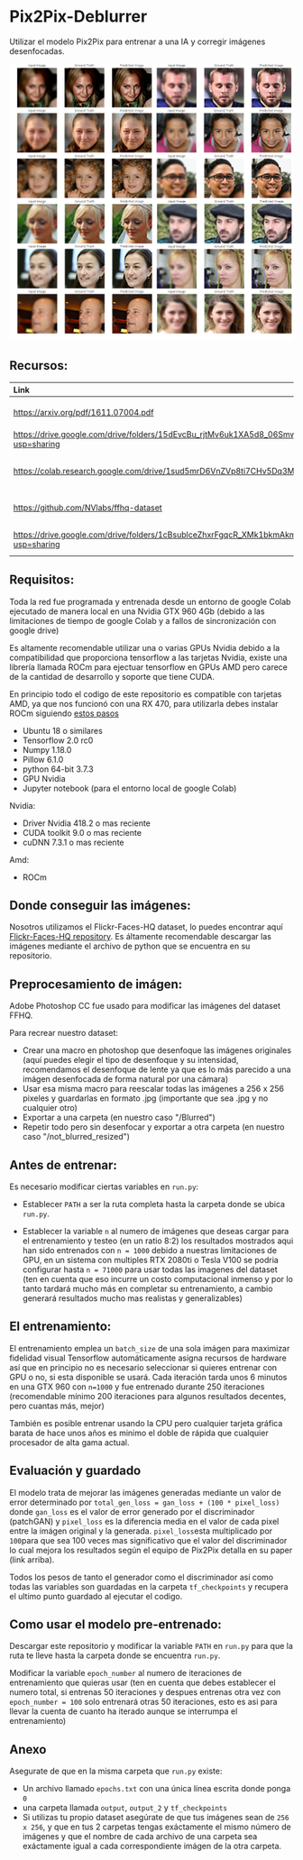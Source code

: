 # Pix2Pix-Deblurrer

Utilizar el modelo Pix2Pix para entrenar a una IA y corregir imágenes desenfocadas.

![Image](./total.jpg)

## Recursos:

| Link                      | Descripción
| :--------------           | :----------
| https://arxiv.org/pdf/1611.07004.pdf| Paper original Pix2Pix.
| https://drive.google.com/drive/folders/15dEvcBu_rjtMv6uk1XA5d8_06SmwS3nw?usp=sharing | Mas ejemplos.
| https://colab.research.google.com/drive/1sud5mrD6VnZVp8ti7CHv5Dq3MJmdseEj | Codigo original (Google Colab)
| https://github.com/NVlabs/ffhq-dataset  | Flickr-Faces-HQ dataset.
| https://drive.google.com/drive/folders/1cBsublceZhxrFgqcR_XMk1bkmAkmnKiY?usp=sharing | Carpeta Google Drive.

## Requisitos:

Toda la red fue programada y entrenada desde un entorno de google Colab ejecutado de manera local en una Nvidia GTX 960 4Gb (debido a las limitaciones de tiempo de google Colab y a fallos de sincronización con google drive)

Es altamente recomendable utilizar una o varias GPUs Nvidia debido a la compatibilidad que proporciona tensorflow a las tarjetas Nvidia, existe una librería llamada ROCm para ejectuar tensorflow en GPUs AMD pero carece de la cantidad de desarrollo y soporte que tiene CUDA. 

En principio todo el codigo de este repositorio es compatible con tarjetas AMD, ya que nos funcionó con una RX 470, para utilizarla debes instalar ROCm siguiendo [estos pasos](https://github.com/ROCmSoftwarePlatform/tensorflow-upstream/blob/develop-upstream/rocm_docs/tensorflow-install-basic.md)

- Ubuntu 18 o similares
- Tensorflow 2.0 rc0
- Numpy 1.18.0
- Pillow 6.1.0
- python 64-bit 3.7.3
- GPU Nvidia
- Jupyter notebook (para el entorno local de google Colab)

Nvidia:

- Driver Nvidia 418.2 o mas reciente
- CUDA toolkit 9.0 o mas reciente
- cuDNN 7.3.1 o mas reciente

Amd:

- ROCm



## Donde conseguir las imágenes:

Nosotros utilizamos el Flickr-Faces-HQ dataset, lo puedes encontrar aquí [Flickr-Faces-HQ repository](https://github.com/NVlabs/ffhq-dataset).
Es áltamente recomendable descargar las imágenes mediante el archivo de python que se encuentra en su repositorio.


## Preprocesamiento de imágen:

Adobe Photoshop CC fue usado para modificar las imágenes del dataset FFHQ.

Para recrear nuestro dataset:
- Crear una macro en photoshop que desenfoque las imágenes originales (aquí puedes elegir el tipo de desenfoque y su intensidad, recomendamos el desenfoque de lente ya que es lo más parecido a una imágen desenfocada de forma natural por una cámara)
- Usar esa misma macro para reescalar todas las imágenes a 256 x 256 pixeles y guardarlas en formato .jpg (importante que sea .jpg y no cualquier otro)
- Exportar a una carpeta (en nuestro caso "/Blurred")
- Repetir todo pero sin desenfocar y exportar a otra carpeta (en nuestro caso "/not_blurred_resized")



## Antes de entrenar:

Es necesario modificar ciertas variables en `run.py`:

- Establecer `PATH` a ser la ruta completa hasta la carpeta donde se ubica `run.py`.

- Establecer la variable `n` al numero de imágenes que deseas cargar para el entrenamiento y testeo (en un ratio 8:2)
  los resultados mostrados aqui han sido entrenados con `n = 1000` debido a nuestras limitaciones de GPU, en un sistema
  con multiples RTX 2080ti o Tesla V100 se podria configurar hasta `n = 71000` para usar todas las imagenes del dataset
  (ten en cuenta que eso incurre un costo computacional inmenso y por lo tanto tardará mucho más en completar su 
  entrenamiento, a cambio generará resultados mucho mas realistas y generalizables)
  

## El entrenamiento:

El entrenamiento emplea un `batch_size` de una sola imágen para maximizar fidelidad visual
Tensorflow automáticamente asigna recursos de hardware así que en principio no es necesario seleccionar si quieres entrenar con GPU o no, si esta disponible se usará.
Cada iteración tarda unos 6 minutos en una GTX 960 con `n=1000` y fue entrenado durante 250 iteraciones (recomendable mínimo 200 iteraciones para algunos resultados decentes, pero cuantas más, mejor)

También es posible entrenar usando la CPU pero cualquier tarjeta gráfica barata de hace unos años es minimo el doble de rápida que cualquier procesador de alta gama actual.


## Evaluación y guardado

El modelo trata de mejorar las imágenes generadas mediante un valor de error determinado por `total_gen_loss = gan_loss + (100 * pixel_loss)` donde `gan_loss` es el valor de error generado por el discriminador (patchGAN) y `pixel_loss` es la diferencia media en el valor de cada pixel entre la imágen original y la generada. `pixel_loss`esta multiplicado por `100`para que sea 100 veces mas significativo que el valor del discriminador lo cual mejora los resultados según el equipo de Pix2Pix detalla en su paper (link arriba).

Todos los pesos de tanto el generador como el discriminador así como todas las variables son guardadas en la carpeta `tf_checkpoints` y recupera el ultimo punto guardado al ejecutar el codigo.


## Como usar el modelo pre-entrenado:

Descargar este repositorio y modificar la variable `PATH` en `run.py` para que la ruta te lleve hasta la carpeta donde se encuentra `run.py`.

Modificar la variable `epoch_number` al numero de iteraciones de entrenamiento que quieras usar (ten en cuenta que debes establecer el numero total, si entrenas 50 iteraciones y despues entrenas otra vez con `epoch_number = 100` solo entrenará otras 50 iteraciones, esto es asi para llevar la cuenta de cuanto ha iterado aunque se interrumpa el entrenamiento)


## Anexo

Asegurate de que en la misma carpeta que `run.py` existe:
- Un archivo llamado `epochs.txt` con una única línea escrita donde ponga `0`
- una carpeta llamada `output`, `output_2` y `tf_checkpoints`
- Si utilizas tu propio dataset asegúrate de que tus imágenes sean de `256 x 256`, y que en tus 2 carpetas tengas 
  exáctamente el mismo número de imágenes y que el nombre de cada archivo de una carpeta sea exáctamente igual a cada 
  correspondiente imágen de la otra carpeta.





